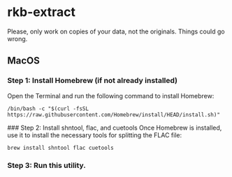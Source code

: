 # rkb-extract

Please, only work on copies of your data, not the originals.  Things could go wrong.

## MacOS

### Step 1: Install Homebrew (if not already installed)
Open the Terminal and run the following command to install Homebrew:

```shell
/bin/bash -c "$(curl -fsSL https://raw.githubusercontent.com/Homebrew/install/HEAD/install.sh)"
```

### Step 2: Install shntool, flac, and cuetools
Once Homebrew is installed, use it to install the necessary tools for splitting the FLAC file:

```shell
brew install shntool flac cuetools
```

### Step 3: Run this utility.

